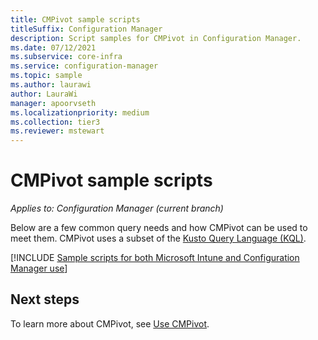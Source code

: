 ```yaml
---
title: CMPivot sample scripts
titleSuffix: Configuration Manager
description: Script samples for CMPivot in Configuration Manager.
ms.date: 07/12/2021
ms.subservice: core-infra
ms.service: configuration-manager
ms.topic: sample
ms.author: laurawi
author: LauraWi
manager: apoorvseth
ms.localizationpriority: medium
ms.collection: tier3
ms.reviewer: mstewart
---
```


# CMPivot sample scripts
<!---->
*Applies to: Configuration Manager (current branch)*

Below are a few common query needs and how CMPivot can be used to meet them. CMPivot uses a subset of the [Kusto Query Language (KQL)](/azure/kusto/query).

[!INCLUDE [Sample scripts for both Microsoft Intune and Configuration Manager use](includes/cmpivot-samples-shared.md)]

## Next steps

To learn more about CMPivot, see [Use CMPivot](cmpivot.md).